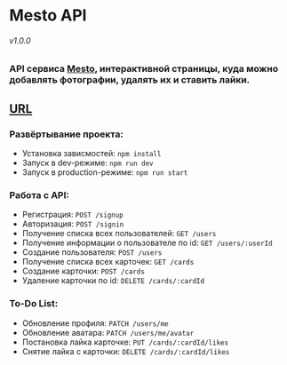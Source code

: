 # Mesto API
###### v1.0.0
### API сервиса [Mesto](https://github.com/neomedved/Mesto-frontend), интерактивной страницы, куда можно добавлять фотографии, удалять их и ставить лайки.
## [URL](https://api.mesto.neomedved.site)
### Развёртывание проекта:
* Установка зависмостей: `npm install`
* Запуск в dev-режиме: `npm run dev`
* Запуск в production-режиме: `npm run start`
### Работа с API:
* Регистрация: `POST /signup`
* Авторизация: `POST /signin`
* Получение списка всех пользователей: `GET /users`
* Получение информации о пользователе по id: `GET /users/:userId`
* Создание пользователя: `POST /users`
* Получение списка всех карточек: `GET /cards`
* Создание карточки: `POST /cards`
* Удаление карточки по id: `DELETE /cards/:cardId`
### To-Do List:
* Обновление профиля: `PATCH /users/me`
* Обновление аватара: `PATCH /users/me/avatar`
* Постановка лайка карточке: `PUT /cards/:cardId/likes`
* Снятие лайка с карточки: `DELETE /cards/:cardId/likes`
